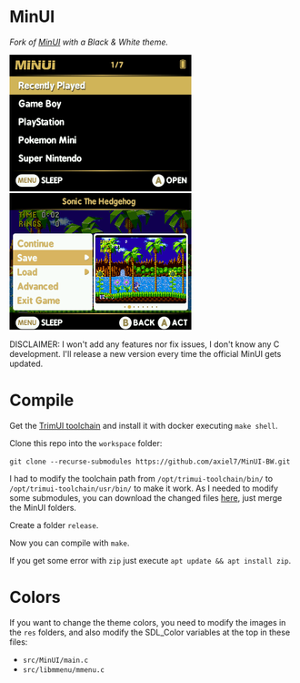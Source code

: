 # MinUI

_Fork of [MinUI](https://github.com/shauninman/MinUI) with a Black & White theme._

![MinUI main menu](github/minui.png) ![MinUI in-emulator menu](github/libmmenu-sonic.png)

DISCLAIMER: I won't add any features nor fix issues, I don't know any C development.
I'll release a new version every time the official MinUI gets updated.

# Compile

Get the [TrimUI toolchain](https://github.com/shauninman/union-trimui-toolchain) and install it with docker executing `make shell`.

Clone this repo into the `workspace` folder:

`git clone --recurse-submodules https://github.com/axiel7/MinUI-BW.git`

I had to modify the toolchain path from `/opt/trimui-toolchain/bin/` to `/opt/trimui-toolchain/usr/bin/` to make it work.
As I needed to modify some submodules, you can download the changed files [here](), just merge the MinUI folders.

Create a folder `release`.

Now you can compile with `make`.

If you get some error with `zip` just execute `apt update && apt install zip`.

# Colors

If you want to change the theme colors, you need to modify the images in the `res` folders, and also modify the SDL_Color variables at the top in these files:

- `src/MinUI/main.c`
- `src/libmmenu/mmenu.c`
